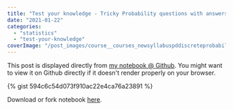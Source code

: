 ```yaml
---
title: "Test your knowledge - Tricky Probability questions with answers"
date: "2021-01-22"
categories: 
  - "statistics"
  - "test-your-knowledge"
coverImage: "/post_images/course__courses_newsyllabuspddiscreteprobabilitydistributions__course-landing-still-1497388087.28.jpg"
---
```


This post is displayed directly from [my notebook @ Github](https://gist.github.com/wyseow/594c6c54d073f910ac22e4ca76a23891). You might want to view it on Github directly if it doesn't render properly on your browser.

{% gist 594c6c54d073f910ac22e4ca76a23891 %}

Download or fork notebook [here](https://gist.github.com/wyseow/594c6c54d073f910ac22e4ca76a23891).

